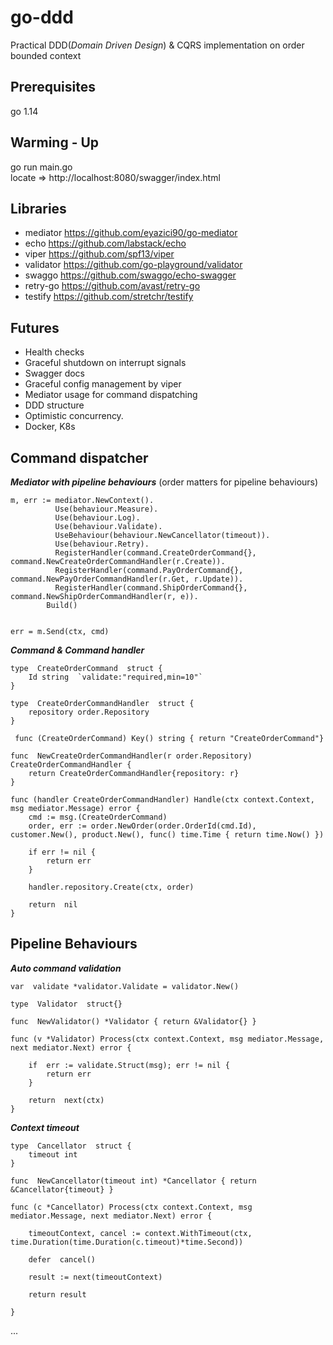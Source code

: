







# go-ddd
Practical DDD(*Domain Driven Design*) & CQRS implementation on order bounded context


## Prerequisites
 go  1.14


## Warming - Up
 go run main.go <br/>
locate =>  http://localhost:8080/swagger/index.html 


## Libraries

 - mediator https://github.com/eyazici90/go-mediator
 - echo https://github.com/labstack/echo
 - viper https://github.com/spf13/viper
 -  validator https://github.com/go-playground/validator
 - swaggo https://github.com/swaggo/echo-swagger
 - retry-go https://github.com/avast/retry-go
 - testify https://github.com/stretchr/testify
 
 ## Futures
 
 -  Health checks
-   Graceful shutdown on interrupt signals
-  Swagger docs
- Graceful config management by viper
- Mediator usage for command dispatching
- DDD structure
- Optimistic concurrency.
- Docker, K8s

 

## Command dispatcher 
***Mediator with pipeline behaviours*** (order matters for pipeline behaviours)

   

    m, err := mediator.NewContext(). 
		      Use(behaviour.Measure). 
		      Use(behaviour.Log). 
		      Use(behaviour.Validate). 
		      UseBehaviour(behaviour.NewCancellator(timeout)). 
		      Use(behaviour.Retry). 
		      RegisterHandler(command.CreateOrderCommand{}, command.NewCreateOrderCommandHandler(r.Create)). 
		      RegisterHandler(command.PayOrderCommand{}, command.NewPayOrderCommandHandler(r.Get, r.Update)). 
		      RegisterHandler(command.ShipOrderCommand{}, command.NewShipOrderCommandHandler(r, e)). 
		    Build()
      

    err = m.Send(ctx, cmd)
    
***Command & Command handler***
   
    type  CreateOrderCommand  struct { 
	    Id string  `validate:"required,min=10"` 
    }
     
    type  CreateOrderCommandHandler  struct { 
	    repository order.Repository 
    }
    
     func (CreateOrderCommand) Key() string { return "CreateOrderCommand"}

    func  NewCreateOrderCommandHandler(r order.Repository) CreateOrderCommandHandler { 
	    return CreateOrderCommandHandler{repository: r} 
    } 
    
    func (handler CreateOrderCommandHandler) Handle(ctx context.Context, msg mediator.Message) error {
	    cmd := msg.(CreateOrderCommand)
	    order, err := order.NewOrder(order.OrderId(cmd.Id), customer.New(), product.New(), func() time.Time { return time.Now() })
	     
	    if err != nil { 
		    return err 
	    } 
	    
	    handler.repository.Create(ctx, order) 
	    
	    return  nil 
    } 
## Pipeline Behaviours
***Auto command validation***

    var  validate *validator.Validate = validator.New()
    
    type  Validator  struct{}
    
    func  NewValidator() *Validator { return &Validator{} }
    
    func (v *Validator) Process(ctx context.Context, msg mediator.Message, next mediator.Next) error {
    
	    if  err := validate.Struct(msg); err != nil { 
		    return err 
	    } 
	    
	    return  next(ctx) 
    }

***Context timeout***

    type  Cancellator  struct { 
	    timeout int 
    } 
    
    func  NewCancellator(timeout int) *Cancellator { return &Cancellator{timeout} }
     
    func (c *Cancellator) Process(ctx context.Context, msg mediator.Message, next mediator.Next) error {
     
	    timeoutContext, cancel := context.WithTimeout(ctx, time.Duration(time.Duration(c.timeout)*time.Second))
	    
	    defer  cancel() 
	    
	    result := next(timeoutContext)
	     
	    return result
    
    }

...
